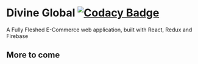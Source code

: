 # Divine Global [![Codacy Badge](https://app.codacy.com/project/badge/Grade/87497eb122654ee99e674df33cca1b18)](https://www.codacy.com/gh/MorganJay/divine-global/dashboard?utm_source=github.com&amp;utm_medium=referral&amp;utm_content=MorganJay/divine-global&amp;utm_campaign=Badge_Grade)
A Fully Fleshed E-Commerce web application, built with React, Redux and Firebase

## More to come
